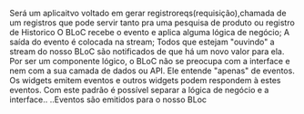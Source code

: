 Será um aplicaitvo voltado em gerar registroreqs(requisição),chamada  de um  registros que pode servir tanto pra uma pesquisa de produto ou  registro de Historico
O BLoC recebe o evento e aplica alguma lógica de negócio; A saída do evento é colocada na stream; Todos que estejam "ouvindo" a stream do nosso BLoC são notificados de que há um novo valor para ela.
Por ser um componente lógico, o BLoC não se preocupa com a interface e nem com a sua camada de dados ou API. Ele entende "apenas" de eventos. Os widgets emitem eventos e outros widgets podem respondem à estes eventos. Com este padrão é possível separar a lógica de negócio e a interface..
..Eventos são emitidos para o nosso BLoc
